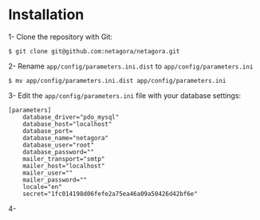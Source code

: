 Installation
============

1- Clone the repository with Git:

    $ git clone git@github.com:netagora/netagora.git

2- Rename `app/config/parameters.ini.dist` to `app/config/parameters.ini`

    $ mv app/config/parameters.ini.dist app/config/parameters.ini

3- Edit the `app/config/parameters.ini` file with your database settings:

    [parameters]
        database_driver="pdo_mysql"
        database_host="localhost"
        database_port=
        database_name="netagora"
        database_user="root"
        database_password=""
        mailer_transport="smtp"
        mailer_host="localhost"
        mailer_user=""
        mailer_password=""
        locale="en"
        secret="1fc014198d06fefe2a75ea46a09a50426d42bf6e"

4- 
